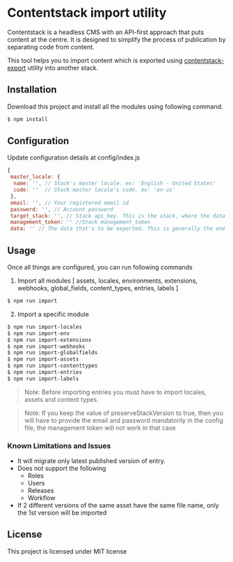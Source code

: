 # Contentstack import utility

Contentstack is a headless CMS with an API-first approach that puts content at the centre. It is designed to simplify the process of publication by separating code from content.

This tool helps you to import content which is exported using [contentstack-export](https://github.com/contentstack/contentstack-export) utility into another stack. 

## Installation
Download this project and install all the modules using following command.

```bash
$ npm install
```

## Configuration
Update configuration details at config/index.js

```js
{
 master_locale: {
  name: '', // Stack's master locale. ex: 'English - United States'
  code: ''  // Stack master locale's code. ex: 'en-us'
 },
 email: '', // Your registered email id
 password: '', // Account password
 target_stack: '', // Stack api_key. This is the stack, where the data will be imported
 management_token: '' //Stack management_token
 data: '' // The data that's to be exported. This is generally the one exported via the contentstack-export utility. ex: '../contentstack-export/contents'. Kindly provide the relative path to the directory
```

## Usage
Once all things are configured, you can run following commands

1. Import all modules [ assets, locales, environments, extensions, webhooks, global_fields, content_types, entries, labels ]
```bash
$ npm run import
```

2. Import a specific module
```bash
$ npm run import-locales
$ npm run import-env
$ npm run import-extensions
$ npm run import-webhooks
$ npm run import-globalfields
$ npm run import-assets
$ npm run import-contenttypes
$ npm run import-entries
$ npm run import-labels

```
> Note: Before importing entries you must have to import locales, assets and content types.

> Note: If you keep the value of preserveStackVersion to true, then you will have to provide the email and password mandatorily in the config file, the management token will not work in that case

### Known Limitations and Issues
* It will migrate only latest published version of entry.
* Does not support the following
  * Roles
  * Users
  * Releases
  * Workflow
* If 2 different versions of the same asset have the same file name, only the 1st version will be imported

## License
This project is licensed under MIT license
